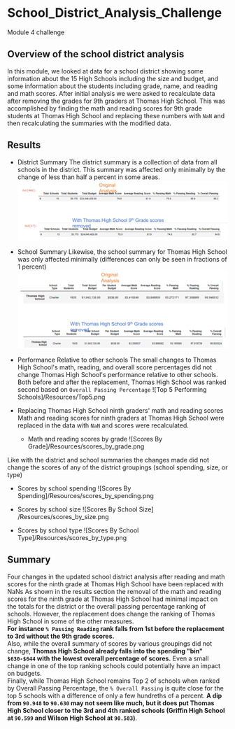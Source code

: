 # School_District_Analysis_Challenge
Module 4 challenge

## Overview of the school district analysis

In this module, we looked at data for a school district showing some information about the 15 High Schools including the size and budget, and some information about the students including grade, name, and reading and math scores.  After initial analysis we were asked to recalculate data after removing the grades for 9th graders at Thomas High School.  This was accomplished by finding the math and reading scores for 9th grade students at Thomas High School and replacing these numbers with `NaN` and then recalculating the summaries with the modified data.

## Results

- District Summary
  The district summary is a collection of data from all schools in the district.  This summary was affected only minimally by the change of less than half a percent in some areas.  
  ![District Summary](/Resources/district_summary.png)

    
- School Summary
  Likewise, the school summary for Thomas High School was only affected minimally (differences can only be seen in fractions of 1 percent)
  ![School Summary](/Resources/School_Summary_Comparison.png)
  
 
  
- Performance Relative to other schools
  The small changes to Thomas High School's math, reading, and overall score percentages did not change Thomas High School's performance relative to other schools.  Both before and after the replacement, Thomas High School was ranked second based on `Overall Passing Percentage` 
  ![Top 5 Performing Schools]/Resources/Top5.png

- Replacing Thomas High School ninth graders' math and reading scores 
  Math and reading scores for ninth graders at Thomas High School were replaced in the data with `NaN` and scores were recalculated.  
  - Math and reading scores by grade
    ![Scores By Grade]/Resources/scores_by_grade.png

Like with the district and school summaries the changes made did not change the scores of any of the district groupings (school spending, size, or type) 
  - Scores by school spending
    ![Scores By Spending]/Resources/scores_by_spending.png
    
  - Scores by school size
   ![Scores By School Size] /Resources/scores_by_size.png

  - Scores by school type
    ![Scores By School Type]/Resources/scores_by_type.png


## Summary 

Four changes in the updated school district analysis after reading and math scores for the ninth grade at Thomas High School have been replaced with NaNs
As shown in the results section the removal of the math and reading scores for the ninth grade at Thomas High School had minimal impact on the totals for the district or the overall passing percentage ranking of schools.  However, the replacement does change the ranking of Thomas High School in some of the other measures.  
**For instance `% Passing Reading` rank falls from 1st before the replacement to 3rd without the 9th grade scores.**  
Also, while the overall summary of scores by various groupings did not change, **Thomas High School already falls into the spending "bin" `$630-$644` with the lowest overall percentage of scores.**  Even a small change in one of the top ranking schools could potentially have an impact on budgets.  
Finally, while Thomas High School remains Top 2 of schools when ranked by Overall Passing Percentage, the `% Overall Passing` is quite close for the top 5 schools with a difference of only a few hundreths of a percent.  **A dip from `90.948` to `90.630` may not seem like much, but it does put Thomas High School closer to the 3rd and 4th ranked schools (Griffin High School at `90.599` and Wilson High School at `90.583`)**.
